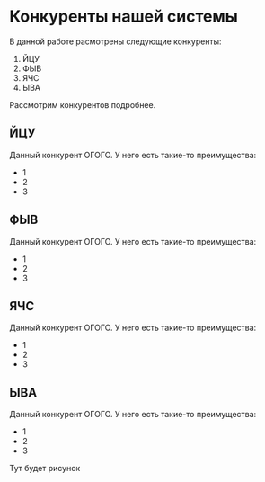 ﻿# Конкуренты нашей системы
В данной работе расмотрены следующие конкуренты:
1. ЙЦУ
2. ФЫВ
3. ЯЧС
4. ЫВА

Рассмотрим конкурентов подробнее.

## ЙЦУ
Данный конкурент ОГОГО. У него есть такие-то преимущества:
* 1
* 2
* 3
## ФЫВ
Данный конкурент ОГОГО. У него есть такие-то преимущества:
* 1
* 2
* 3

## ЯЧС
Данный конкурент ОГОГО. У него есть такие-то преимущества:
* 1
* 2
* 3

## ЫВА
Данный конкурент ОГОГО. У него есть такие-то преимущества:
* 1
* 2
* 3

Тут будет рисунок
